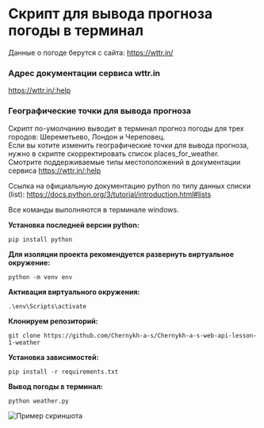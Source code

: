 #  Скрипт для вывода прогноза погоды в терминал

Данные о погоде берутся с сайта: https://wttr.in/

### Адрес документации сервиса wttr.in
https://wttr.in/:help

### Географические точки для вывода прогноза
Скрипт по-умолчанию выводит в терминал прогноз погоды для трех городов: Шереметьево, Лондон и Череповец.</br> 
Если вы хотите изменить географические точки для вывода прогноза, нужно в скрипте скорректировать список places_for_weather.</br> 
Смотрите поддерживаемые типы местоположений в документации сервиса https://wttr.in/:help</br> 

Ссылка на официальную документацию python по типу данных списки (list): https://docs.python.org/3/tutorial/introduction.html#lists

Все команды выполняются в терминале windows.

**Установка последней версии python:**
```
pip install python
```

**Для изоляции проекта рекомендуется развернуть виртуальное окружение:**
```
python -m venv env
```

**Активация виртуального окружения:**
```
.\env\Scripts\activate
```

**Клонируем репозиторий:**
```
git clone https://github.com/Chernykh-a-s/Chernykh-a-s-web-api-lesson-1-weather
```

**Установка зависимостей:**
```
pip install -r requirements.txt
```

**Вывод погоды в терминал:**
```
python weather.py
```

![Пример скриншота](C:\devman\api\task1\Screenshot.png)

